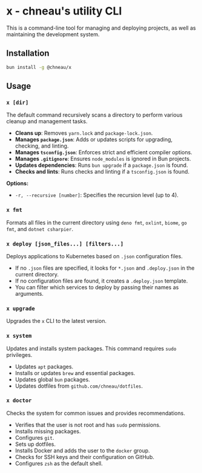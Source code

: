 # x - chneau's utility CLI

This is a command-line tool for managing and deploying projects, as well as maintaining the development system.

## Installation

```bash
bun install -g @chneau/x
```

## Usage

### `x [dir]`

The default command recursively scans a directory to perform various cleanup and management tasks.

- **Cleans up**: Removes `yarn.lock` and `package-lock.json`.
- **Manages `package.json`**: Adds or updates scripts for upgrading, checking, and linting.
- **Manages `tsconfig.json`**: Enforces strict and efficient compiler options.
- **Manages `.gitignore`**: Ensures `node_modules` is ignored in Bun projects.
- **Updates dependencies**: Runs `bun upgrade` if a `package.json` is found.
- **Checks and lints**: Runs checks and linting if a `tsconfig.json` is found.

**Options:**

- `-r, --recursive [number]`: Specifies the recursion level (up to 4).

### `x fmt`

Formats all files in the current directory using `deno fmt`, `oxlint`, `biome`, `go fmt`, and `dotnet csharpier`.

### `x deploy [json_files...] [filters...]`

Deploys applications to Kubernetes based on `.json` configuration files.

- If no `.json` files are specified, it looks for `*.json` and `.deploy.json` in the current directory.
- If no configuration files are found, it creates a `.deploy.json` template.
- You can filter which services to deploy by passing their names as arguments.

### `x upgrade`

Upgrades the `x` CLI to the latest version.

### `x system`

Updates and installs system packages. This command requires `sudo` privileges.

- Updates `apt` packages.
- Installs or updates `brew` and essential packages.
- Updates global `bun` packages.
- Updates dotfiles from `github.com/chneau/dotfiles`.

### `x doctor`

Checks the system for common issues and provides recommendations.

- Verifies that the user is not root and has `sudo` permissions.
- Installs missing packages.
- Configures `git`.
- Sets up dotfiles.
- Installs Docker and adds the user to the `docker` group.
- Checks for SSH keys and their configuration on GitHub.
- Configures `zsh` as the default shell.
